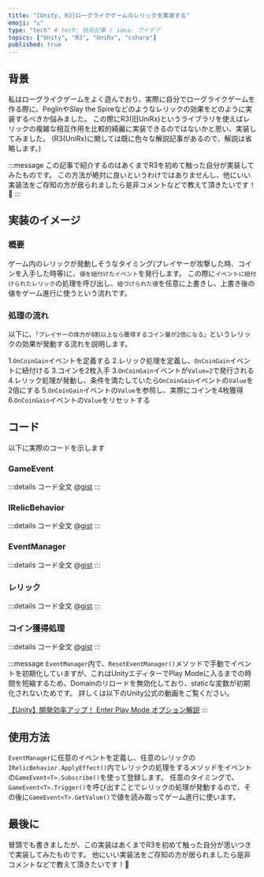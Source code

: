```yaml
---
title: "[Unity, R3]ローグライクゲームのレリックを実装する"
emoji: "⚖️"
type: "tech" # tech: 技術記事 / idea: アイデア
topics: ["Unity", "R3", "UniRx", "csharp"]
published: true
---
```


## 背景
私はローグライクゲームをよく遊んでおり、実際に自分でローグライクゲームを作る際に、PeglinやSlay the Spireなどのようなレリックの効果をどのように実装するべきか悩みました。
この際にR3(旧UniRx)というライブラリを使えばレリックの複雑な相互作用を比較的綺麗に実装できるのではないかと思い、実装してみました。
(R3(UniRx)に関しては既に色々な解説記事があるので、解説は省略します。)

:::message
この記事で紹介するのはあくまでR3を初めて触った自分が実装してみたものです。
この方法が絶対に良いというわけではありませんし、他にいい実装法をご存知の方が居られましたら是非コメントなどで教えて頂きたいです！🙇
:::

## 実装のイメージ
### 概要
ゲーム内のレリックが発動しそうなタイミング(プレイヤーが攻撃した時、コインを入手した時等)に、`値を紐付けたイベント`を発行します。
この際に`イベントに紐付けられたレリック`の処理を呼び出し、`紐づけられた値`を任意に上書きし、上書き後の値をゲーム進行に使うという流れです。

### 処理の流れ
以下に、`「プレイヤーの体力が8割以上なら獲得するコイン量が2倍になる」`というレリックの効果が発動する流れを説明します。

1.`OnCoinGain`イベントを定義する
2.レリック処理を定義し、`OnCoinGain`イベントに紐付ける
3.コインを2枚入手
3.`OnCoinGain`イベントが`Value=2`で発行される
4.レリック処理が発動し、条件を満たしていたら`OnCoinGain`イベントの`Value`を2倍にする
5.`OnCoinGain`イベントの`Value`を参照し、実際にコインを4枚獲得
6.`OnCoinGain`イベントの`Value`をリセットする

## コード
以下に実際のコードを示します
### GameEvent<T>
:::details コード全文
@[gist](https://gist.github.com/void2610/017cfc4e2f9540b27a0600d9978bfd12)
:::
### IRelicBehavior
:::details コード全文
@[gist](https://gist.github.com/void2610/b1890735525c0efcbd2c87204108f668)
:::
### EventManager
:::details コード全文
@[gist](https://gist.github.com/void2610/21eee3fc9904fd7ed2b77a5faf809a8b)
:::
### レリック
:::details コード全文
@[gist](https://gist.github.com/void2610/3197f9ef37099877786151f032d82ac3)
:::
### コイン獲得処理
:::details コード全文
@[gist](https://gist.github.com/void2610/4a668ccb5c881180184c61114e6c6574)
:::

:::message
`EventManager`内で、`ResetEventManager()`メソッドで手動でイベントを初期化していますが、これはUnityエディターでPlay Modeに入るまでの時間を短縮するため、Domainのリロードを無効化しており、staticな変数が初期化されないためです。
詳しくは以下のUnity公式の動画をご覧ください。

[【Unity】開発効率アップ！ Enter Play Mode オプション解説](https://www.youtube.com/watch?v=ThoWjnNR6F4)
:::

## 使用方法
`EventManager`に任意のイベントを定義し、任意のレリックの`IRelicBehavior.ApplyEffect()`内でレリックの処理をするメソッドをイベントの`GameEvent<T>.Subscribe()`を使って登録します。
任意のタイミングで、`GameEvent<T>.Trigger()`を呼び出すことでレリックの処理が発動するので、その後に`GameEvent<T>.GetValue()`で値を読み取ってゲーム進行に使います。

## 最後に
冒頭でも書きましたが、この実装はあくまでR3を初めて触った自分が思いつきで実装してみたものです。
他にいい実装法をご存知の方が居られましたら是非コメントなどで教えて頂きたいです！🙇

